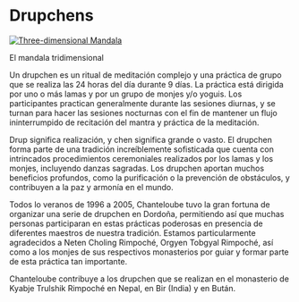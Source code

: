 #  Drupchens 

[ ![Three-dimensional Mandala](/images/img_drouptchene-150x150.jpg) ](img_drouptchene.jpg)

El mandala tridimensional 

Un drupchen es un ritual de meditación complejo y una práctica de grupo que se realiza las 24 horas del día durante 9 días. La práctica está dirigida por uno o más lamas y por un grupo de monjes y/o yoguis. Los participantes practican generalmente durante las sesiones diurnas, y se turnan para hacer las sesiones nocturnas con el fin de mantener un flujo ininterrumpido de recitación del mantra y práctica de la meditación. 

Drup significa realización, y chen significa grande o vasto. El drupchen forma parte de una tradición increíblemente sofisticada que cuenta con intrincados procedimientos ceremoniales realizados por los lamas y los monjes, incluyendo danzas sagradas. Los drupchen aportan muchos beneficios profundos, como la purificación o la prevención de obstáculos, y contribuyen a la paz y armonía en el mundo. 

Todos lo veranos de 1996 a 2005, Chanteloube tuvo la gran fortuna de organizar una serie de drupchen en Dordoña, permitiendo así que muchas personas participaran en estas prácticas poderosas en presencia de diferentes maestros de nuestra tradición. Estamos particularmente agradecidos a Neten Choling Rimpoché, Orgyen Tobgyal Rimpoché, así como a los monjes de sus respectivos monasterios por guiar y formar parte de esta práctica tan importante. 

Chanteloube contribuye a los drupchen que se realizan en el monasterio de Kyabje Trulshik Rimpoché en Nepal, en Bir (India) y en Bután. 
